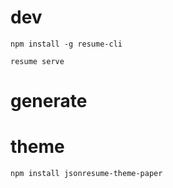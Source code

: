 # dev
```
npm install -g resume-cli

resume serve
```
# generate

# theme
```
npm install jsonresume-theme-paper
```